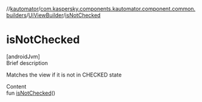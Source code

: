 //[kautomator](../../index.md)/[com.kaspersky.components.kautomator.component.common.builders](../index.md)/[UiViewBuilder](index.md)/[isNotChecked](is-not-checked.md)



# isNotChecked  
[androidJvm]  
Brief description  


Matches the view if it is not in CHECKED state

  
Content  
fun [isNotChecked](is-not-checked.md)()  



